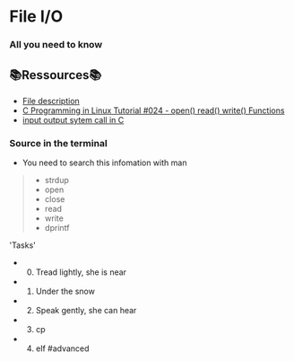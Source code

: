 # File I/O 
### All you need to know

## :books:Ressources:books:
* [File description](https://en.wikipedia.org/wiki/File_descriptor "File description")
* [C Programming in Linux Tutorial #024 - open() read() write() Functions](https://www.youtube.com/watch?v=dP3N8g7h8gY "Video file i/O")
* [input output sytem call in C](https://www.geeksforgeeks.org/input-output-system-calls-c-create-open-close-read-write/ "Open,write and others")

### Source in the terminal
* You need to search this infomation with man
>* strdup
>* open
>* close
>* read
>* write
>* dprintf

'Tasks'
- 0. Tread lightly, she is near
- 1. Under the snow
- 2. Speak gently, she can hear
- 3. cp
- 4. elf #advanced 
